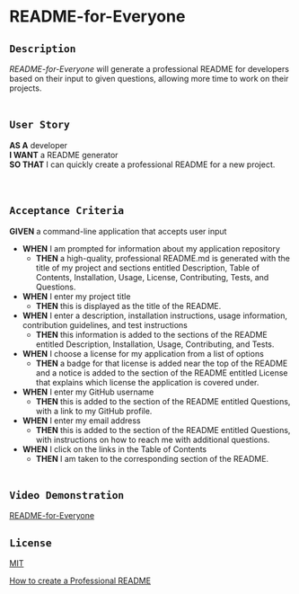 # **README-for-Everyone**

## `Description`
_README-for-Everyone_ will generate a professional README for developers based on their input to given questions, allowing more time to work on their projects.
</br></br>

## `User Story`
**AS A** developer </br>
**I WANT** a README generator </br>
**SO THAT** I can quickly create a professional README for a new project. </br>
</br></br>

## `Acceptance Criteria`
**GIVEN** a command-line application that accepts user input </br>

* **WHEN** I am prompted for information about my application repository
    - **THEN** a high-quality, professional README.md is generated with the title of my project and sections entitled Description, Table of Contents, Installation, Usage, License, Contributing, Tests, and Questions.
* **WHEN** I enter my project title
    - **THEN** this is displayed as the title of the README.
* **WHEN** I enter a description, installation instructions, usage information, contribution guidelines, and test instructions
    - **THEN** this information is added to the sections of the README entitled Description, Installation, Usage, Contributing, and Tests.
* **WHEN** I choose a license for my application from a list of options
    - **THEN** a badge for that license is added near the top of the README and a notice is added to the section of the README entitled License that explains which license the application is covered under.
* **WHEN** I enter my GitHub username
    - **THEN** this is added to the section of the README entitled Questions, with a link to my GitHub profile.
* **WHEN** I enter my email address
    - **THEN** this is added to the section of the README entitled Questions, with instructions on how to reach me with additional questions.
* **WHEN** I click on the links in the Table of Contents
    - **THEN** I am taken to the corresponding section of the README.
</br></br>


## `Video Demonstration`
[README-for-Everyone](https://app.screencastify.com/manage/videos/tgr0YU4B9yfOhpjNeUlv)
## `License`
[MIT](https://github.com/MrBrandtCox/README-for-Everyone/blob/main/LICENSE)




[How to create a Professional README](https://coding-boot-camp.github.io/full-stack/github/professional-readme-guide)

